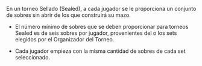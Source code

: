 
En un torneo Sellado (Sealed), a cada jugador se le proporciona un conjunto de sobres sin abrir de los que construirá su mazo.

- El número mínimo de sobres que se deben proporcionar para torneos Sealed es de seis sobres por jugador, provenientes del o los sets elegidos por el Organizador del Torneo.  
      
    
- Cada jugador empieza con la misma cantidad de sobres de cada set seleccionado.  
      
    
